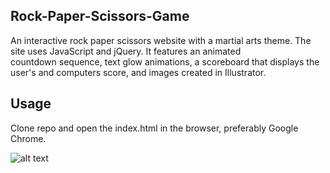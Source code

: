 ## Rock-Paper-Scissors-Game

An interactive rock paper scissors website with a martial arts theme. The site uses JavaScript and jQuery. It features an animated  
countdown sequence, text glow animations, a scoreboard that displays the user's and computers score, and images created in Illustrator.  


## Usage

Clone repo and open the index.html in the browser, preferably Google Chrome. 


![alt text](http://i67.tinypic.com/2qnrsk3.png)
